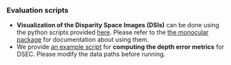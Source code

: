 ### Evaluation scripts
* **Visualization of the Disparity Space Images (DSIs)** can be done using the python scripts provided [here](https://github.com/tub-rip/dvs_mcemvs/blob/main/mapper_emvs_stereo/scripts). Please refer to the [the monocular package](https://github.com/uzh-rpg/rpg_emvs/blob/master/README.md#disparity-space-image-dsi) for documentation about using them.
* We provide [an example script](https://github.com/tub-rip/dvs_mcemvs/blob/main/mapper_emvs_stereo/scripts/evaluate_mcemvs_dsec.py) for **computing the depth error metrics** for DSEC. Please modify the data paths before running.

